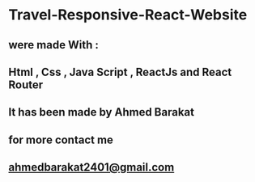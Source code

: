# Travel-Responsive-React-Website

## were made With :

## Html , Css , Java Script , ReactJs and React Router

## It has been made by Ahmed Barakat

## for more contact me 

## ahmedbarakat2401@gmail.com


